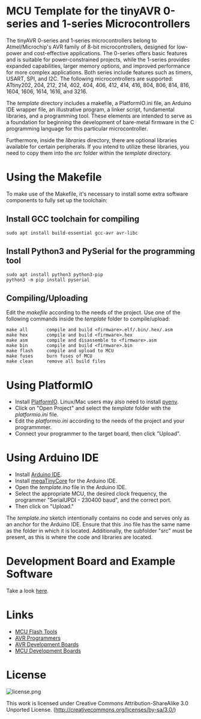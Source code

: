 # MCU Template for the tinyAVR 0-series and 1-series Microcontrollers
The tinyAVR 0-series and 1-series microcontrollers belong to Atmel/Microchip's AVR family of 8-bit microcontrollers, designed for low-power and cost-effective applications. The 0-series offers basic features and is suitable for power-constrained projects, while the 1-series provides expanded capabilities, larger memory options, and improved performance for more complex applications. Both series include features such as timers, USART, SPI, and I2C. The following microcontrollers are supported: ATtiny202, 204, 212, 214, 402, 404, 406, 412, 414, 416, 804, 806, 814, 816, 1604, 1606, 1614, 1616, and 3216. 

The *template* directory includes a makefile, a PlatformIO.ini file, an Arduino IDE wrapper file, an illustrative program, a linker script, fundamental libraries, and a programming tool. These elements are intended to serve as a foundation for beginning the development of bare-metal firmware in the C programming language for this particular microcontroller.

Furthermore, inside the *libraries* directory, there are optional libraries available for certain peripherals. If you intend to utilize these libraries, you need to copy them into the *src* folder within the *template* directory.

# Using the Makefile
To make use of the Makefile, it's necessary to install some extra software components to fully set up the toolchain:

## Install GCC toolchain for compiling
```
sudo apt install build-essential gcc-avr avr-libc
```

## Install Python3 and PySerial for the programming tool
```
sudo apt install python3 python3-pip
python3 -m pip install pyserial
```

## Compiling/Uploading
Edit the *makefile* according to the needs of the project. Use one of the following commands inside the *template* folder to compile/upload:

```
make all       compile and build <firmware>.elf/.bin/.hex/.asm
make hex       compile and build <firmware>.hex
make asm       compile and disassemble to <firmware>.asm
make bin       compile and build <firmware>.bin
make flash     compile and upload to MCU
make fuses     burn fuses of MCU
make clean     remove all build files
```

# Using PlatformIO
- Install [PlatformIO](https://platformio.org). Linux/Mac users may also need to install [pyenv](https://realpython.com/intro-to-pyenv).
- Click on "Open Project" and select the *template* folder with the *platformio.ini* file.
- Edit the *platformio.ini* according to the needs of the project and your programmmer.
- Connect your programmer to the target board, then click "Upload".

# Using Arduino IDE
- Install [Arduino IDE](https://www.arduino.cc/en/software).
- Install [megaTinyCore](https://github.com/SpenceKonde/megaTinyCore) for the Arduino IDE.
- Open the *template.ino* file in the Arduino IDE.
- Select the appropriate MCU, the desired clock frequency, the programmer "SerialUPDI - 230400 baud", and the correct port.
- Then click on "Upload."

The *template.ino* sketch intentionally contains no code and serves only as an anchor for the Arduino IDE. Ensure that this .ino file has the same name as the folder in which it is located. Additionally, the subfolder "src" must be present, as this is where the code and libraries are located.

# Development Board and Example Software
Take a look [here](https://github.com/wagiminator/AVR-Development-Boards/tree/master/ATtiny814_DevBoard_v2).

# Links
- [MCU Flash Tools](https://github.com/wagiminator/MCU-Flash-Tools)
- [AVR Programmers](https://github.com/wagiminator/AVR-Programmer)
- [AVR Development Boards](https://github.com/wagiminator/AVR-Development-Boards)
- [MCU Development Boards](https://github.com/wagiminator/Development-Boards)

# License

![license.png](https://i.creativecommons.org/l/by-sa/3.0/88x31.png)

This work is licensed under Creative Commons Attribution-ShareAlike 3.0 Unported License. 
(http://creativecommons.org/licenses/by-sa/3.0/)
